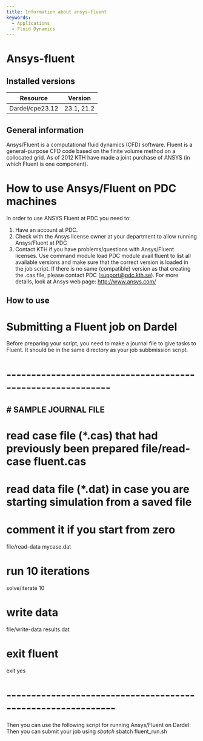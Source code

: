 ```yaml
---
title: Information about ansys-fluent
keywords:
  - Applications
  - Fluid Dynamics
---
```

# Ansys-fluent

## Installed versions

| Resource | Version |
|---|---|
| Dardel/cpe23.12 | 23.1, 21.2 |

## General information

Ansys/Fluent is a computational fluid dynamics (CFD) software. Fluent is a general-purpose CFD code based on the finite volume method on a collocated grid.   As of 2012 KTH have made a joint purchase of ANSYS (in which Fluent is one component).

# How to use Ansys/Fluent on PDC machines
In order to use ANSYS Fluent at PDC you need to:
1. Have an account at PDC.
2. Check with the Ansys license owner at your department to allow running Ansys/Fluent at PDC
3. Contact KTH if you have problems/questions with Ansys/Fluent licenses.
Use command
module load PDC
module avail fluent
to list all available versions and make sure that the correct version is loaded in the job script. If there is no same (compatible) version as that creating the .cas file, please contact PDC (support@pdc.kth.se).
For more details, look at Ansys web page:
http://www.ansys.com/


## How to use


# Submitting a Fluent job on Dardel
Before preparing your script, you need to make a journal file to give tasks to Fluent. It should be in the same directory as your job subbmission script.
# -----------------------------------------------------------

## # SAMPLE JOURNAL FILE
# read case file (*.cas) that had previously been prepared file/read-case fluent.cas
# read data file (*.dat) in case you are starting simulation from a saved file
# comment it if you start from zero
file/read-data mycase.dat
# run 10 iterations
solve/iterate 10
# write data
file/write-data results.dat
# exit fluent
exit yes
# ------------------------------------------------------------
Then you can use the following script for running Ansys/Fluent on Dardel:
Then you can submit your job using *sbatch*
sbatch fluent_run.sh



